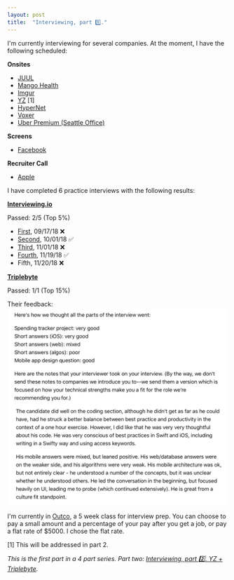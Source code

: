```yaml
---
layout: post
title:  "Interviewing, part 1️⃣."
---
```


I'm currently interviewing for several companies. At the moment, I have the following scheduled:

**Onsites**

- [JUUL](www.juul.com)
- [Mango Health](www.mangohealth.com)
- [Imgur](www.Imgur.com)
- [YZ](www.yz.live) [1]
- [HyperNet](www.hypernetwork.io)
- [Voxer](www.voxer.com)
- [Uber Premium (Seattle Office)](www.Uber.com)

**Screens**

- [Facebook](www.Facebook.com)

**Recruiter Call**

- [Apple](www.apple.com) 

I have completed 6 practice interviews with the following results:

**[Interviewing.io](www.interviewing.io)**

Passed: 2/5 (Top 5%)

- [First](https://start.interviewing.io/interview/z82p3mF1qPOm/replay), 09/17/18 ❌
- [Second](https://start.interviewing.io/interview/GgVnruqDhfg7/replay), 10/01/18 ✅
- [Third](https://start.interviewing.io/interview/FlD0ZNyj00Po/replay), 11/01/18 ❌
- [Fourth](https://start.interviewing.io/interview/z82p3mF1qPOm/replay), 11/19/18 ✅
- Fifth, 11/20/18 ❌

**[Triplebyte](www.Triplebyte.com)**

Passed: 1/1 (Top 15%)

Their feedback:
![Triplebyte feedback](/img/triplebyte-feedback.jpeg)

I'm currently in [Outco](www.outco.io), a 5 week class for interview prep. You can choose to pay a small amount and a percentage of your pay after you get a job, or pay a flat rate of $5000. I chose the flat rate.

[1] This will be addressed in part 2.

_This is the first part in a 4 part series. Part two: [Interviewing, part 2️⃣. YZ + Triplebyte](http://huntermonk.com/2018/12/12/interviewing-part-2.html)._
